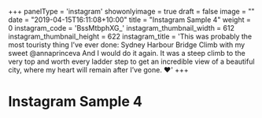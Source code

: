 +++
panelType                   = 'instagram'
showonlyimage = true
draft = false
image = ""
date = "2019-04-15T16:11:08+10:00"
title = "Instagram Sample 4"
weight = 0
instagram_code              = 'BssMtbphXG_'
instagram_thumbnail_width   = 612
instagram_thumbnail_height  = 622
instagram_title             = 'This was probably the most touristy thing I’ve ever done: Sydney Harbour Bridge Climb with my sweet @annaprinceva And I would do it again. It was a steep climb to the very top and worth every ladder step to get an incredible view of a beautiful city, where my heart will remain after I’ve gone. ♥️'
+++

# Instagram Sample 4

